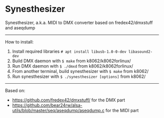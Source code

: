 # Synesthesizer
Synesthesizer, a.k.a. MIDI to DMX converter based on fredex42/dmxstuff and aseqdump

------------
How to install:

1. Install required libraries `# apt install libusb-1.0-0-dev libasound2-dev`
2. Build DMX daemon with `$ make` from k8062/k8062forlinux/
3. Run DMX daemon with `$ ./dmxd` from k8062/k8062forlinux/
4. From another terminal, build synesthesizer with `$ make` from k8062/
5. Run synesthesizer with `$ ./synesthesizer [options]` from k8062/

------------
Based on:
* https://github.com/fredex42/dmxstuff/ for the DMX part
* https://github.com/bear24rw/alsa-utils/blob/master/seq/aseqdump/aseqdump.c for the MIDI part

